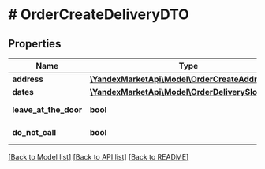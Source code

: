 # # OrderCreateDeliveryDTO

## Properties

Name | Type | Description | Notes
------------ | ------------- | ------------- | -------------
**address** | [**\YandexMarketApi\Model\OrderCreateAddressDTO**](OrderCreateAddressDTO.md) |  |
**dates** | [**\YandexMarketApi\Model\OrderDeliverySlotDTO**](OrderDeliverySlotDTO.md) |  | [optional]
**leave_at_the_door** | **bool** | Оставить у двери. | [optional]
**do_not_call** | **bool** | Не звонить. | [optional]

[[Back to Model list]](../../README.md#models) [[Back to API list]](../../README.md#endpoints) [[Back to README]](../../README.md)
